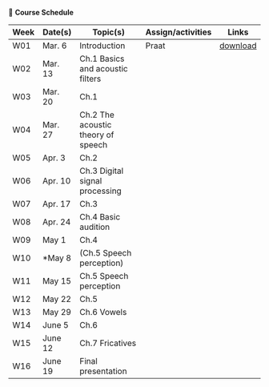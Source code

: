 🌱 **Course Schedule**

| Week | Date(s) | Topic(s) | Assign/activities | Links |
|------|------|----------|--------|-------|
|  W01    | Mar. 6     |Introduction| Praat       | [download](https://www.fon.hum.uva.nl/praat/)      |
|  W02    | Mar. 13 | Ch.1 Basics and acoustic filters |        |       |
|  W03    | Mar. 20 | Ch.1         |        |       |
|  W04    | Mar. 27 | Ch.2 The acoustic theory of speech |        |       |
|  W05    | Apr. 3 |  Ch.2        |        |       |
|  W06    | Apr. 10 |  Ch.3 Digital signal processing |        |       |
|  W07    | Apr. 17 |  Ch.3  |        |       |
|  W08    | Apr. 24 |  Ch.4 Basic audition |        |       |
|  W09    | May 1 |  Ch.4 |        |       |
|  W10    | *May 8 |  (Ch.5 Speech perception) |        |       |
|  W11    | May 15 |  Ch.5 Speech perception  |        |       |
|  W12    | May 22 | Ch.5 |        |       |
|  W13    | May 29 | Ch.6 Vowels  |        |       |
|  W14    | June 5 | Ch.6  |        |       |
|  W15    | June 12 | Ch.7 Fricatives |        |       |
|  W16    | June 19 |Final presentation |        |       |
